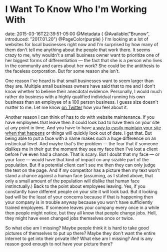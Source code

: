# I Want To Know Who I'm Working With
date: 2015-03-16T22:39:51-05:00
@Metadata {
  @Available("Brunow", introduced: "2017.01.20")
  @PageColor(purple)
}
I'm looking at a lot of websites for local businesses right now and I'm surprised by how many of them don't tell me anything about the people that work there. It seems crazy to me, why wouldn't a small business owner want to prioritize one of her biggest forms of differentiation &mdash; the fact that she is a person who lives in the community and cares about her work? She could be the antithesis to the faceless corporation. But for some reason she isn't.

One reason I've heard is that small businesses want to seem larger than they are. Multiple small business owners have said that to me and I don't know whether to believe their anecdotal evidence. Personally, I would much rather do business with a highly qualified individual running his own business than an employee of a 100 person business. I guess size doesn't matter to me. Let me know [on Twitter](https://www.twitter.com/davidbrunow) how you feel about it.

Another reason I can think of has to do with website maintenance. If you have employees that leave then it could look bad to have them on your site at any point in time. And you have to have [a way to easily maintain your site when that happens](http://ShepherdDog.co/technology-services/index.html#website-maintenance) or things will quickly look out of date. I get that. But being able to put a face with a name makes such a huge difference on an instinctual level. And maybe that's the problem &mdash; the fear that if someone dislikes me in their gut the moment they see my face then I've lost a client before I've even had a chance. That is scary. But I doubt that my face &mdash; or your face &mdash; would have that kind of impact on any sizable part of the population. But if a potential client can't see me then they can only judge the text on the page. And if my competitor has a picture then my text won't stand a chance against a human face (assuming, as I stated above, that only a small amount of the population will dislike that human face instinctually.) Back to the point about employees leaving. Yes, if you constantly have different people on your site it will look bad. But it looking bad will be the least of your concerns because if that is happening then your company is in trouble anyway because you won't have sufficiently trained employees. If someone leaves your company every once in a while then people might notice, but they all know that people change jobs. Hell, they might have even changed jobs themselves once or twice.

So what else am I missing? Maybe people think it is hard to take good pictures of themselves to put up there? Maybe they don't want the entire Internet to get into their private life? What else am I missing? And is any reason good enough to not have your picture there?

